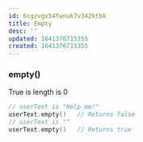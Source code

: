 ```yaml
---
id: 6cgzvgx54fwnuk7v342ktbk
title: Empty
desc: ''
updated: 1641376715355
created: 1641376715355
---
```



### empty()

True is length is 0

```cpp
// userText is "Help me!"
userText.empty()   // Returns false
// userText is ""
userText.empty()   // Returns true
```
